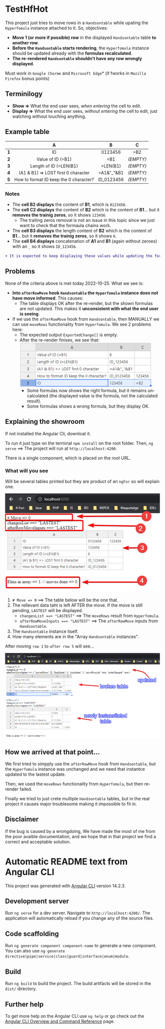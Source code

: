# TestHfHot

This project just tries to move rows in a `Handsontable` while upating the `Hyperfomula` instance attached to it. So, objectives:
* **Move 1 (or more if possible) row** in the displayed `Handsontable` table **to another row**.
* **Before the `Handsontable` starts rendering**, the `Hyperfomula` instance should be updated already with the **formulas recalculated**.
* **The re-rendered `Handsontable` shouldn't have any row wrongly displayed**.

Must work in `Google Chorme` and `Microsoft Edge`* (if fworks in `Mozilla Firefox` bonus points)

## Terminilogy
* **Show =>** What the end user sees, *when entering* the cell to edit.
* **Display =>** What the end user sees, *without entering* the cell to edit, just watching without touching anything.

## Example table

|  | A | B | C |
| :---: | :---: | :---: | :---: |
| **1** | ID  | 0123456 | =B2 | 
| **2** | Value of ID (=B1)  | =B1  | *{EMPTY}* |
| **3** | Length of ID (=LEN(B1) | =LEN(B1) | *{EMPTY}* |
| **4** | (A1 & B1) => LOST first 0 character | =A1&"_"&B1 | *{EMPTY}* |
| **5** | How to format ID keep the 0 character? | ID_0123456 | *{EMPTY}* |

### Notes
* The **cell B2 displays** the content of **B1**, which is `0123456`.
* The **cell C2 displays** the content of **B2** which is the content of **B1**... but it **removes the trainig zeros**, so it shows `123456`.
    * The trailing zeros removal is not an issue in this topic since we just want to check that the formaula chains work.
* The **cell B3 displays** the length content of **B2** which is the content of **B1**... but it **removes the trainig zeros**, so it shows `6`.
* The **cell B4 displays** concatenation of **A1** and **B1** (again without zeroes) with an `_` so it shows `ID_123456`.

```diff
+ It is expected to keep displaying these values while updating the formula correctly while moving.
```

## Problems

None of the criteria above is met today 2022-10-25. What we see is:
* **Into `afterRowMove` hook `Handsontable` the `Hyperfomula` instance does not have move informed**. This causes:
    * The table displays OK after the re-render, but the shown formulas are not updated. This makes it **unconsistent with what the end user is seeing**.
* If we use the `afterRowMove` hook from `Handsontable`, then MANUALLY we can use `moveRows` functionality from `Hyperfomula`. We see 2 problems here:
    * The expected output `ExportedChange[]` is empty.
    * After the re-render finises, we see that:
        ![Fail render](docu/chrome_moved-row-1-to-the-end.png)
        * Some formulas now shows the right formula, but it remains un-calculated (the displayed value is the formula, not the calculated result).
        * Some formulas shows a wrong formula, but they display OK.

## Explaining the showroom

If not installed the Angular Cli, downloat it.

To run it just type on the terminal `npm install` on the root folder. Then, `ng serve` ==> The project will run at `http://localhost:4200`.

There is a single component, which is placed on the root URL.

### What will you see

Will be several tables printed but they are product of an `ngFor` so will explain one.

![Points explanation](docu/chrome_explain.png)

1. `# Move => 0` ==> The table below will be the one that.
2. The rellevant data taht is left AFTER the move. If the move is still pending, `LASTEST` will be displayed.
    * `changesList ==> "LASTEST"` ==> The `moveRows` result from `Hyperfomula`.
    * `afterRowMoveInputs ==> "LASTEST"` ==> The `afterRowMove` inputs from `Handsontable`.
3. The `Handsontable` instance itself.
4. How many elements are in the "Array `Handsontable` instances".

After moving `row 1` to `after row 5` will see...

![After moving row 1 to after 5](docu/chrome_explain_move1-to5.png)

## How we arrived at that point...

We first tried to simpply use the `afterRowMove` hook from `Handsontable`, but the `Hyperfomula` instance was unchanged and we need that instantce updated to the lastest update.

Then, we used the `moveRows` functionality from `Hyperfomula`, but then re-render failed.

Finally we tried to just crete multiple `Handsontable` tables, but in the real project it causes major troublesome making it impossible to fit in.

## Disclaimer

If the bug is caused by a wrongdoing, We have made the most of me from the poor avaible documentation, and we hope that in that project we find a correct and acceptable solution.

# Automatic README text from Angular CLI

This project was generated with [Angular CLI](https://github.com/angular/angular-cli) version 14.2.3.

## Development server

Run `ng serve` for a dev server. Navigate to `http://localhost:4200/`. The application will automatically reload if you change any of the source files.

## Code scaffolding

Run `ng generate component component-name` to generate a new component. You can also use `ng generate directive|pipe|service|class|guard|interface|enum|module`.

## Build

Run `ng build` to build the project. The build artifacts will be stored in the `dist/` directory.

## Further help

To get more help on the Angular CLI use `ng help` or go check out the [Angular CLI Overview and Command Reference](https://angular.io/cli) page.
